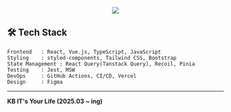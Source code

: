 <p align="center">
  <img src="https://capsule-render.vercel.app/api?type=waving&color=adebb3&height=220&section=header&text=✨%20Jimin%20Yu%20✨&fontSize=42&fontColor=37474f&desc=Web%20Developer%20%7C%20Communication-Driven%20Maker%20%7C%20User-Centered%20Problem%20Solver&descSize=18&descAlign=50&descAlignY=80" />
</p>

<!-- 
<p align="center">
  <img src="https://capsule-render.vercel.app/api?type=waving&color=cce5ff&height=220&section=header&text=Jimin%20Yu&fontSize=42&fontColor=37474f&desc=Web%20Developer%20%7C%20Communication-Driven%20Maker%20%7C%20User-Centered%20Problem%20Solver&descSize=18&descAlign=50&descAlignY=80&animation=twinkling" />
</p>


<br />

<p align="center">
  <b>Frontend Developer</b> with a passion for building accessible and scalable services.<br />
  Skilled in modern web technologies and experienced in full product cycles — from ideation to launch.
</p>



---

## 🧑‍💻 About Me

- 🌏 Open to global opportunities, especially in the **fintech** industry
- 🧠 Enjoy solving algorithm problems in LeetCode & Baekjoon
- 🛠 Released **3 services**, experienced **6 hackathons**, and won multiple awards
- 🧪 Passionate about clean UI/UX, QA processes, and reliable infrastructure
- 📚 Currently diving deeper into **Next.js**, and **system design**

---

## 🛠️ Tech Stack

```
Frontend   : React, Next.js, Vue.js, TypeScript, JavaScript
Styling    : styled-components, Tailwind CSS, shadcn/ui, Bootstrap 
State Management : React Query(Tanstack Query), Recoil, Pinia
Testing    : Jest, MSW  
DevOps     : GitHub Actions, CI/CD, Vercel  
Design     : Figma  
```
---

## 🚀 Featured Projects
| Project               | Name                | Description                                   | Stack                          |
|-----------------------|---------------------|-----------------------------------------------|--------------------------------|
| 🧠 Dementia Safety Net | AI-powered care app  | Uses public data from Jeju Island             | React, JavaScript, AI APIs       |
| 📦 Smart Locker System | Locker reservation  | System with 90%+ user satisfaction             | TypeScript, React              |
| 📓 Exchange Diary     | Retro-themed diary  | Digital diary inspired by early 2000s          | Next.js, NestJS, WebSocket, Tailwind |


---

## 🧠 Algorithm Practice
[![LeetCode Stats](https://leetcard.jacoblin.cool/urjimyu?theme=dark&font=Consolas&ext=heatmap)](https://leetcode.com/urjimyu)  &nbsp;&nbsp;
[![solved.ac프로필](http://mazassumnida.wtf/api/v2/generate_badge?boj=avolemon)](https://solved.ac/avolemon)

---

## 📊 GitHub Stats

![Anurag's GitHub stats](https://github-readme-stats.vercel.app/api?username=urjimyu&show_icons=true&theme=maroongold)

[![trophy](https://github-profile-trophy.vercel.app/?username=urjimyu&no-frame=true&row=1&column=6&no-bg=true)](https://github.com/urjimyu/)

---

## 🌏 Let's Connect

- LinkedIn: [linkedin.com/in/jimin-yu-b545242a3](linkedin.com/in/jimin-yu-b545242a3)
- Email: s.usmmr2@gmail.com

-->

## 🛠️ Tech Stack

```
Frontend   : React, Vue.js, TypeScript, JavaScript
Styling    : styled-components, Tailwind CSS, Bootstrap 
State Management : React Query(Tanstack Query), Recoil, Pinia
Testing    : Jest, MSW  
DevOps     : GitHub Actions, CI/CD, Vercel  
Design     : Figma  
```
---

**KB IT's Your Life (2025.03 ~ ing)**
